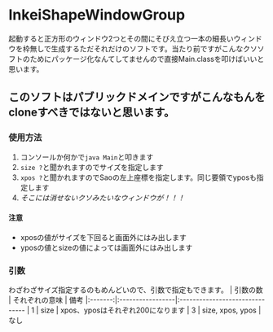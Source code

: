 # InkeiShapeWindowGroup
起動すると正方形のウィンドウ2つとその間にそびえ立つ一本の細長いウィンドウを枠無しで生成するただそれだけのソフトです。当たり前ですがこんなクソソフトのためにパッケージ化なんてしてませんので直接Main.classを叩けばいいと思います。

## このソフトはパブリックドメインですがこんなもんをcloneすべきではないと思います。

### 使用方法
1. コンソールか何かで`java Main`と叩きます
2. `size ?`と聞かれますのでサイズを指定します
3. `xpos ?`と聞かれますのでSaoの左上座標を指定します。同じ要領でyposも指定します
4. *そこには消せないクソみたいなウィンドウが！！！*
#### 注意
 * xposの値がサイズを下回ると画面外にはみ出します
 * yposの値とsizeの値によっては画面外にはみ出します

### 引数
わざわざサイズ指定するのもめんどいので、引数で指定もできます。
 | 引数の数 | それぞれの意味    | 備考
 |:-------:|:-----------------|:-------------------------------
 |    1    | size             | xpos、yposはそれぞれ200になります
 |    3    | size, xpos, ypos | なし
